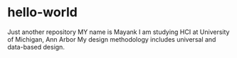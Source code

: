 # hello-world
Just another repository
MY name is Mayank
I am studying HCI at University of Michigan, Ann Arbor
My design methodology includes universal and data-based design.
